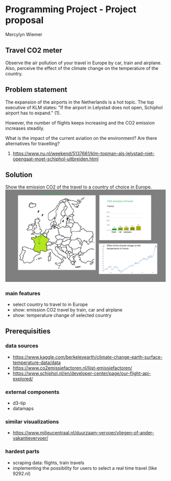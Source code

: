 # Programming Project - Project proposal

Mercylyn Wiemer

## Travel CO2 meter

Observe the air pollution of your travel in Europe by car, train and airplane. Also, perceive the effect of the climate change on the temperature of the country.

## Problem statement ##
The expansion of the airports in the Netherlands is a hot topic. The top executive of KLM states: "If the airport in Lelystad does not open, Schiphol airport has to expand." (1).

However, the number of flights keeps increasing and the CO2 emission increases steadily.

What is the impact of the current aviation on the environment? Are there alternatives for travelling?
1) https://www.nu.nl/weekend/5137661/klm-topman-als-lelystad-niet-opengaat-moet-schiphol-uitbreiden.html

## Solution ##
Show the emission CO2 of the travel to a country of choice in Europe.
![](https://github.com/mercylyn/mprogproject/blob/master/mprog_sketch.png)

### main features ###
* select country to travel to in Europe
* show: emission CO2 travel by train, car and airplane
* show: temperature change of selected country

## Prerequisities ##

### data sources ###
* https://www.kaggle.com/berkeleyearth/climate-change-earth-surface-temperature-data/data
* https://www.co2emissiefactoren.nl/lijst-emissiefactoren/
* https://www.schiphol.nl/en/developer-center/page/our-flight-api-explored/

### external components ###
* d3-tip
* datamaps

### similar visualizations ###
* https://www.milieucentraal.nl/duurzaam-vervoer/vliegen-of-ander-vakantievervoer/

### hardest parts ###
* scraping data: flights, train travels
* implementing the possibility for users to select a real time travel (like 9292.nl)
